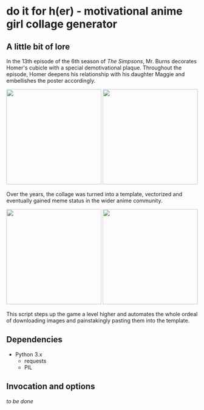 # do it for h(er) - motivational anime girl collage generator

## A little bit of lore

In the 13th episode of the 6th season of _The Simpsons_, Mr. Burns decorates Homer's cubicle with a special demotivational plaque. Throughout the episode, Homer deepens his relationship with his daughter Maggie and embellishes the poster accordingly.

<p align="center">
<img src=http://i0.kym-cdn.com/photos/images/original/000/509/312/a1e.png height="250px"> <img src=http://i0.kym-cdn.com/photos/images/original/000/509/298/b62.jpg height="250px">
</p>

Over the years, the collage was turned into a template, vectorized and eventually gained meme status in the wider anime community.

<p align="center">
<img src=http://i0.kym-cdn.com/photos/images/newsfeed/000/509/329/176.png height="250px"> <img src=http://i0.kym-cdn.com/photos/images/newsfeed/001/130/384/ff7.jpg height="250px">
</p>

This script steps up the game a level higher and automates the whole ordeal of downloading images and painstakingly pasting them into the template.

## Dependencies

* Python 3.x
  * requests
  * PIL

## Invocation and options

_to be done_
